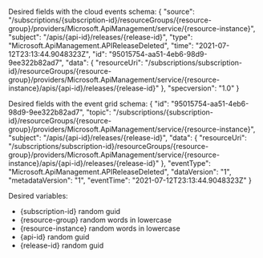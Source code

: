 Desired fields with the cloud events schema:
{
  "source": "/subscriptions/{subscription-id}/resourceGroups/{resource-group}/providers/Microsoft.ApiManagement/service/{resource-instance}",
  "subject": "/apis/{api-id}/releases/{release-id}",
  "type": "Microsoft.ApiManagement.APIReleaseDeleted",
  "time": "2021-07-12T23:13:44.9048323Z",
  "id": "95015754-aa51-4eb6-98d9-9ee322b82ad7",
  "data": {
    "resourceUri": "/subscriptions/subscription-id}/resourceGroups/{resource-group}/providers/Microsoft.ApiManagement/service/{resource-instance}/apis/{api-id}/releases/{release-id}"
  },
  "specversion": "1.0"
}

Desired fields with the event grid schema:
{
  "id": "95015754-aa51-4eb6-98d9-9ee322b82ad7",
  "topic": "/subscriptions/{subscription-id}/resourceGroups/{resource-group}/providers/Microsoft.ApiManagement/service/{resource-instance}",
  "subject": "/apis/{api-id}/releases/{release-id}",
  "data": {
    "resourceUri": "/subscriptions/subscription-id}/resourceGroups/{resource-group}/providers/Microsoft.ApiManagement/service/{resource-instance}/apis/{api-id}/releases/{release-id}"
  },
  "eventType": "Microsoft.ApiManagement.APIReleaseDeleted",
  "dataVersion": "1",
  "metadataVersion": "1",
  "eventTime": "2021-07-12T23:13:44.9048323Z"
}

Desired variables:
- {subscription-id} random guid
- {resource-group} random words in lowercase
- {resource-instance} random words in lowercase
- {api-id} random guid
- {release-id} random guid
